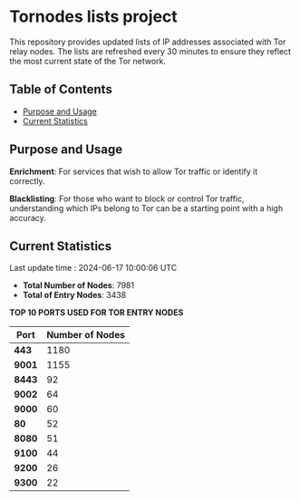 # Tornodes lists project

This repository provides updated lists of IP addresses associated with Tor relay nodes. The lists are refreshed every 30 minutes to ensure they reflect the most current state of the Tor network.

## Table of Contents

- [Purpose and Usage](#purpose-and-usage)
- [Current Statistics](#current-statistics)


## Purpose and Usage

**Enrichment**: For services that wish to allow Tor traffic or identify it correctly.

**Blacklisting**: For those who want to block or control Tor traffic, understanding which IPs belong to Tor can be a starting point with a high accuracy.

## Current Statistics

Last update time : 2024-06-17 10:00:06 UTC

- **Total Number of Nodes**: 7981
- **Total of Entry Nodes**: 3438

**TOP 10 PORTS USED FOR TOR ENTRY NODES**

| **Port** | **Number of Nodes** |
|------|-----------------|
| **443**   | 1180  |
| **9001**   | 1155  |
| **8443**   | 92  |
| **9002**   | 64  |
| **9000**   | 60  |
| **80**   | 52  |
| **8080**   | 51  |
| **9100**   | 44  |
| **9200**   | 26  |
| **9300**   | 22  |

